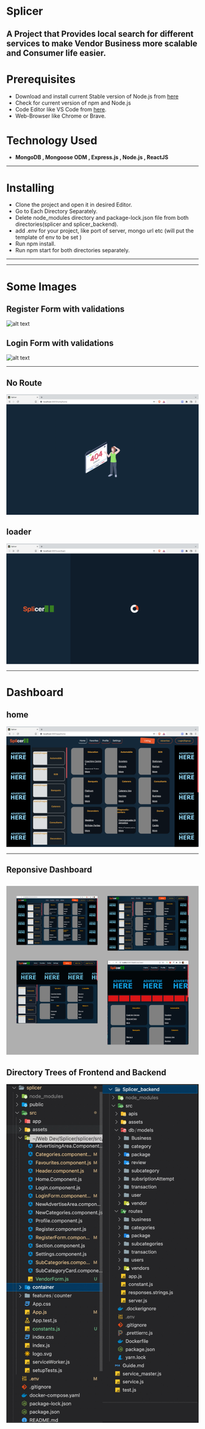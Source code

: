 # Splicer
A Project that Provides local search for different services to make Vendor Business more scalable and Consumer life easier.
---

# Prerequisites
 - Download and install current Stable version of Node.js from [here](https://nodejs.org/en/download/) 
 - Check for current version of npm and Node.js
 - Code Editor like VS Code from [here](https://code.visualstudio.com/download).
 - Web-Browser like Chrome or Brave.
 
# Technology Used
 - <b>MongoDB , Mongoose ODM , Express.js , Node.js , ReactJS</b>

---

# Installing
- Clone the project and open it in desired Editor.
- Go to Each Directory Separately.
- Delete node_modules directory and package-lock.json file from both directories(splicer and splicer_backend). 
- add .env for your project, like port of server, mongo url etc (will put the template of env to be set )
- Run npm install.
- Run npm start for both directories separately.

---

---


# Some Images

## Register Form with validations
![alt text](https://github.com/vishalSinghal711/Splicer/blob/vendorFunctionalities/Resources/Images%20Splicer/registration_Joined.jpg)
## Login Form with validations
![alt text](https://github.com/vishalSinghal711/Splicer/blob/vendorFunctionalities/Resources/Images%20Splicer/login%20joined.jpg)

---

## No Route
![alt text](https://github.com/vishalSinghal711/Splicer/blob/vendorFunctionalities/Resources/Images%20Splicer/no%20route.png)

## loader 
![alt text](https://github.com/vishalSinghal711/Splicer/blob/vendorFunctionalities/Resources/Images%20Splicer/onSubmitLoader.png)

---

# Dashboard

## home
![alt text](https://github.com/vishalSinghal711/Splicer/blob/vendorFunctionalities/Resources/Images%20Splicer/home%20screen.png)

---
## Reponsive Dashboard
![Responsive Dashboard](https://github.com/vishalSinghal711/Splicer/blob/vendorFunctionalities/Resources/Images%20Splicer/reponsive%20joined.jpg)
---

## Directory Trees of Frontend and Backend
![alt text](https://github.com/vishalSinghal711/Splicer/blob/vendorFunctionalities/Resources/Images%20Splicer/directory_trees.jpg)

